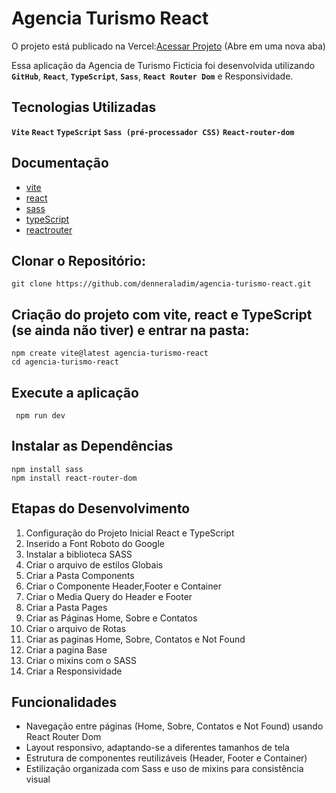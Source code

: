 
# Agencia Turismo React

O projeto está publicado na Vercel:[Acessar Projeto]() (Abre em uma nova aba)

Essa aplicação da Agencia de Turismo Ficticia foi desenvolvida utilizando **`GitHub`**, **`React`**, **`TypeScript`**, **`Sass`**, **`React Router Dom`**  e Responsividade.


##  Tecnologias Utilizadas

**`Vite`**
**`React`**
**`TypeScript`**
**`Sass (pré-processador CSS)`**
**`React-router-dom`**

## Documentação

- [vite](https://vitejs.dev/)
- [react](https://react.dev/)
- [sass](https://sass-lang.com/)
- [typeScript](https://www.typescriptlang.org/)
- [reactrouter](https://reactrouter.com/)

## Clonar o Repositório:

    git clone https://github.com/denneraladim/agencia-turismo-react.git

 ## Criação do projeto com vite, react e TypeScript (se ainda não tiver) e entrar na pasta: 

    npm create vite@latest agencia-turismo-react
    cd agencia-turismo-react

## Execute a aplicação

     npm run dev  

## Instalar as Dependências

    npm install sass
    npm install react-router-dom

## Etapas do Desenvolvimento

1. Configuração do Projeto Inicial React e TypeScript
2. Inserido a Font Roboto do Google
3. Instalar a biblioteca SASS
4. Criar o arquivo de estilos Globais
5. Criar a Pasta Components
6. Criar o Componente Header,Footer e Container
7. Criar o Media Query do Header e Footer
8. Criar a Pasta Pages
9. Criar as Páginas Home, Sobre e Contatos
10. Criar o arquivo de Rotas
11. Criar as paginas Home, Sobre, Contatos e Not Found
12. Criar a pagina Base
13. Criar o mixins com o SASS
14. Criar a Responsividade 

##  Funcionalidades

 - Navegação entre páginas (Home, Sobre, Contatos e Not Found) usando React Router Dom
-  Layout responsivo, adaptando-se a diferentes tamanhos de tela
-  Estrutura de componentes reutilizáveis (Header, Footer e Container)
-  Estilização organizada com Sass e uso de mixins para consistência visual

